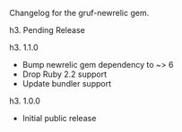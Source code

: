 Changelog for the gruf-newrelic gem.

h3. Pending Release

h3. 1.1.0

- Bump newrelic gem dependency to ~> 6
- Drop Ruby 2.2 support
- Update bundler support

h3. 1.0.0

- Initial public release
